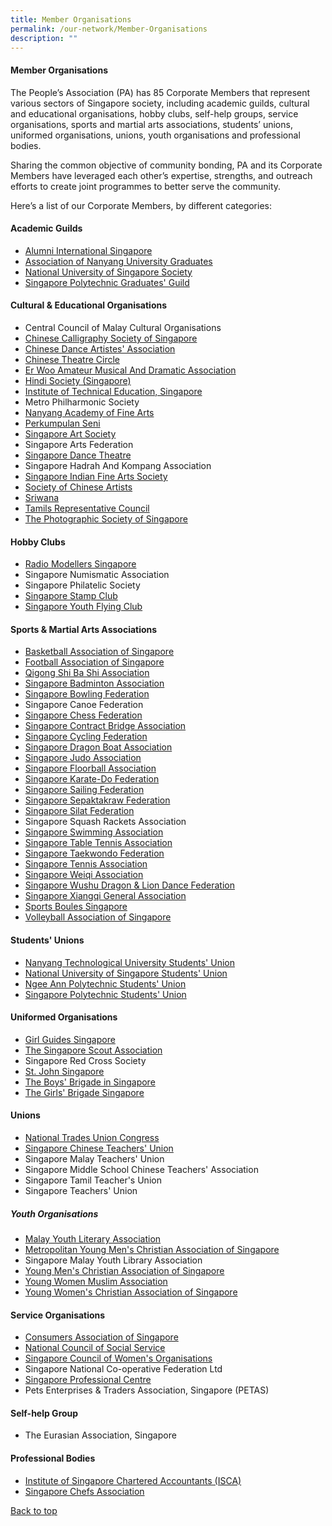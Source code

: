 ```yaml
---
title: Member Organisations
permalink: /our-network/Member-Organisations
description: ""
---
```

#### Member Organisations

The People’s Association (PA) has 85 Corporate Members that represent various sectors of Singapore society, including academic guilds, cultural and educational organisations, hobby clubs, self-help groups, service organisations, sports and martial arts associations, students’ unions, uniformed organisations, unions, youth organisations and professional bodies.

Sharing the common objective of community bonding, PA and its Corporate Members have leveraged each other’s expertise, strengths, and outreach efforts to create joint programmes to better serve the community.

Here’s a list of our Corporate Members, by different categories:

#### Academic Guilds  

* [Alumni International Singapore](https://www.ais.org.sg/)
* [ Association of Nanyang University Graduates](http://www.nantahalumni.org.sg/)
* [National University of Singapore Society](https://www.nuss.org.sg/)
* [Singapore Polytechnic Graduates' Guild](https://www.spgg.org.sg/)


#### Cultural & Educational Organisations

* Central Council of Malay Cultural Organisations
* [Chinese Calligraphy Society of Singapore](https://www.ccss.org.sg/)
* [Chinese Dance Artistes' Association](https://zh-cn.facebook.com/pages/Chinese-Dance-Artistes-Association/209711552462560)
* [Chinese Theatre Circle](http://www.ctcopera.com/)
* [Er Woo Amateur Musical And Dramatic Association](https://www.facebook.com/ErWooAmateurMusicalDramaticAssociation)
* [Hindi Society (Singapore)]()
* [Institute of Technical Education, Singapore]()
* Metro Philharmonic Society
* [Nanyang Academy of Fine Arts]()
* [Perkumpulan Seni]()
* [Singapore Art Society]()
* Singapore Arts Federation
* [Singapore Dance Theatre]()
* Singapore Hadrah And Kompang Association
* [Singapore Indian Fine Arts Society]()
* [Society of Chinese Artists]()
* [Sriwana]()
* [Tamils Representative Council]()
* [The Photographic Society of Singapore]()

#### Hobby Clubs

* [Radio Modellers Singapore]()
* Singapore Numismatic Association
* Singapore Philatelic Society
* [Singapore Stamp Club]()
* [Singapore Youth Flying Club]()

#### Sports & Martial Arts Associations

* [Basketball Association of Singapore]()
* [Football Association of Singapore]()
* [Qigong Shi Ba Shi Association]()
* [Singapore Badminton Association]()
* [Singapore Bowling Federation]()
* Singapore Canoe Federation
* [Singapore Chess Federation]()
* [Singapore Contract Bridge Association]()
* [Singapore Cycling Federation]()
* [Singapore Dragon Boat Association]()
* [Singapore Judo Association]()
* [Singapore Floorball Association]()
* [Singapore Karate-Do Federation]()
* [Singapore Sailing Federation]()
* [Singapore Sepaktakraw Federation]()
* [Singapore Silat Federation]()
* Singapore Squash Rackets Association
* [Singapore Swimming Association]()
* [Singapore Table Tennis Association]()
* [Singapore Taekwondo Federation]()
* [Singapore Tennis Association]()
* [Singapore Weiqi Association]()
* [Singapore Wushu Dragon & Lion Dance Federation]()
* [Singapore Xiangqi General Association]()
* [Sports Boules Singapore]()
* [Volleyball Association of Singapore]()

#### Students' Unions

* [Nanyang Technological University Students' Union]()
* [National University of Singapore Students' Union]()
* [Ngee Ann Polytechnic Students' Union]()
* [Singapore Polytechnic Students' Union]()

#### Uniformed Organisations

* [Girl Guides Singapore]()
* [The Singapore Scout Association]()
* Singapore Red Cross Society
* [St. John Singapore]()
* [The Boys' Brigade in Singapore]()
* [The Girls' Brigade Singapore]()

#### Unions

* [National Trades Union Congress]()
* [Singapore Chinese Teachers' Union]()
* Singapore Malay Teachers' Union
* Singapore Middle School Chinese Teachers' Association
* Singapore Tamil Teacher's Union
* Singapore Teachers' Union

##### Youth Organisations

* [Malay Youth Literary Association]()
* [Metropolitan Young Men's Christian Association of Singapore]()
* Singapore Malay Youth Library Association
* [Young Men's Christian Association of Singapore]()
* [Young Women Muslim Association]()
* [Young Women's Christian Association of Singapore]()

#### Service Organisations 

* [Consumers Association of Singapore]()
* [National Council of Social Service]()
* [Singapore Council of Women's Organisations]()
* Singapore National Co-operative Federation Ltd
* [Singapore Professional Centre]()
* Pets Enterprises & Traders Association, Singapore (PETAS)

#### Self-help Group

* The Eurasian Association, Singapore

#### Professional Bodies 

* [Institute of Singapore Chartered Accountants (ISCA)]()
* [Singapore Chefs Association]()


[Back to top]()